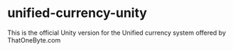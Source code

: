 # unified-currency-unity
This is the official Unity version for the Unified currency system offered by ThatOneByte.com
